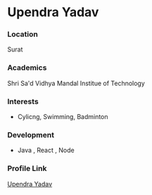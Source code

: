 
# Upendra Yadav

### Location

Surat

### Academics

Shri Sa'd Vidhya Mandal Institue of Technology

### Interests

- Cylicng, Swimming, Badminton

### Development

- Java , React , Node 

### Profile Link

[Upendra Yadav ](https://github.com/Upendra672)